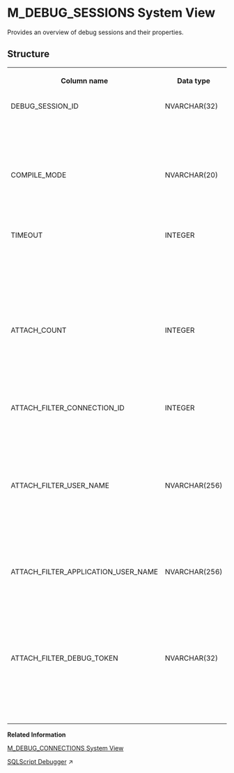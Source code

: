 <!-- loio20aeae89751910148c86e4caa4b3eae8 -->

# M\_DEBUG\_SESSIONS System View

Provides an overview of debug sessions and their properties.



<a name="loio20aeae89751910148c86e4caa4b3eae8___m__d_e_b_u_g__s_e_s_s_i_o_n_s_1struct_M_DEBUG_SESSIONS"/>

## Structure


<table>
<tr>
<th valign="top">

Column name

</th>
<th valign="top">

Data type

</th>
<th valign="top">

Description

</th>
</tr>
<tr>
<td valign="top">

DEBUG\_SESSION\_ID

</td>
<td valign="top">

NVARCHAR\(32\)

</td>
<td valign="top">

Displays the landscape-wide unique identifier for debug session.

</td>
</tr>
<tr>
<td valign="top">

COMPILE\_MODE

</td>
<td valign="top">

NVARCHAR\(20\)

</td>
<td valign="top">

Displays the compilation handling of nested procedures.

</td>
</tr>
<tr>
<td valign="top">

TIMEOUT

</td>
<td valign="top">

INTEGER

</td>
<td valign="top">

Displays the time in seconds after which the debug session will timeout and destroy itself.

</td>
</tr>
<tr>
<td valign="top">

ATTACH\_COUNT

</td>
<td valign="top">

INTEGER

</td>
<td valign="top">

Displays the number of debuggees the debugger is currently attached to.

</td>
</tr>
<tr>
<td valign="top">

ATTACH\_FILTER\_CONNECTION\_ID

</td>
<td valign="top">

INTEGER

</td>
<td valign="top">

Displays the connection ID the debugger is using to attach to connections.

</td>
</tr>
<tr>
<td valign="top">

ATTACH\_FILTER\_USER\_NAME

</td>
<td valign="top">

NVARCHAR\(256\)

</td>
<td valign="top">

Displays the connection user name the debugger is using to attach to connections.

</td>
</tr>
<tr>
<td valign="top">

ATTACH\_FILTER\_APPLICATION\_USER\_NAME

</td>
<td valign="top">

NVARCHAR\(256\)

</td>
<td valign="top">

Displays the application user name the debugger is using to attach to connections.

</td>
</tr>
<tr>
<td valign="top">

ATTACH\_FILTER\_DEBUG\_TOKEN

</td>
<td valign="top">

NVARCHAR\(32\)

</td>
<td valign="top">

Displays the debug token the debugger is using to attach to connections.

</td>
</tr>
</table>

**Related Information**  


[M\_DEBUG\_CONNECTIONS System View](m-debug-connections-system-view-20ae867.md "Provides an overview of connections used per debug session.")

[SQLScript Debugger](https://help.sap.com/viewer/d1cb63c8dd8e4c35a0f18aef632687f0/2024_1_QRC/en-US/77b84f65439d4ead97c88b7452476674.html "") :arrow_upper_right:

